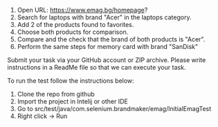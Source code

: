 1. Open URL: https://www.emag.bg/homepage?
2. Search for laptops with brand "Acer" in the laptops category.
3. Add 2 of the products found to favorites.
4. Choose both products for comparison.
5. Compare and the check that the brand of both products is "Acer".
6. Perform the same steps for memory card with brand "SanDisk"

Submit your task via your GitHub account or ZIP archive.
Please write instructions in a ReadMe file so that we can execute your task.



To run the test follow the instructions below:

1. Clone the repo from github
2. Import the project in Intelij or other IDE
3. Go to src/test/java/com.selenium.brandmaker/emag/InitialEmagTest
4. Right click -> Run
